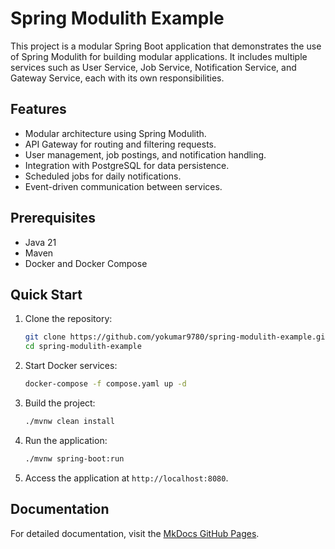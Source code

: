 # Spring Modulith Example

This project is a modular Spring Boot application that demonstrates the use of Spring Modulith for building modular applications. It includes multiple services such as User Service, Job Service, Notification Service, and Gateway Service, each with its own responsibilities.

## Features

- Modular architecture using Spring Modulith.
- API Gateway for routing and filtering requests.
- User management, job postings, and notification handling.
- Integration with PostgreSQL for data persistence.
- Scheduled jobs for daily notifications.
- Event-driven communication between services.

## Prerequisites

- Java 21
- Maven
- Docker and Docker Compose

## Quick Start

1. Clone the repository:
   ```bash
   git clone https://github.com/yokumar9780/spring-modulith-example.git
   cd spring-modulith-example
   ```
2. Start Docker services:
   ```bash
   docker-compose -f compose.yaml up -d
   ```
3. Build the project:
   ```bash
   ./mvnw clean install
   ```
4. Run the application:
   ```bash
   ./mvnw spring-boot:run
   ```
5. Access the application at `http://localhost:8080`.

## Documentation

For detailed documentation, visit the [MkDocs GitHub Pages](https://yokumar9780.github.io/spring-modulith-example/).

